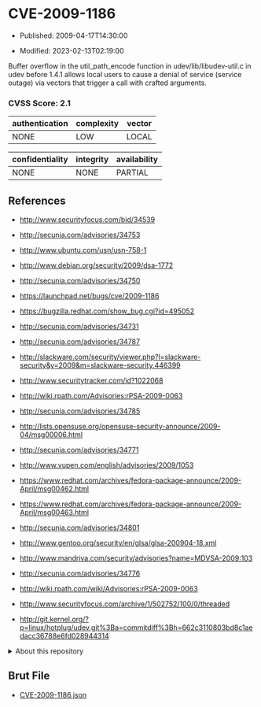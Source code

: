 # CVE-2009-1186

- Published: 2009-04-17T14:30:00

- Modified: 2023-02-13T02:19:00

Buffer overflow in the util_path_encode function in udev/lib/libudev-util.c in udev before 1.4.1 allows local users to cause a denial of service (service outage) via vectors that trigger a call with crafted arguments.

### CVSS Score: **2.1**

| authentication | complexity | vector |
| --- | --- | --- |
| NONE | LOW | LOCAL |

| confidentiality | integrity | availability |
| --- | --- | --- |
| NONE | NONE | PARTIAL |

## References

* http://www.securityfocus.com/bid/34539

* http://secunia.com/advisories/34753

* http://www.ubuntu.com/usn/usn-758-1

* http://www.debian.org/security/2009/dsa-1772

* http://secunia.com/advisories/34750

* https://launchpad.net/bugs/cve/2009-1186

* https://bugzilla.redhat.com/show_bug.cgi?id=495052

* http://secunia.com/advisories/34731

* http://secunia.com/advisories/34787

* http://slackware.com/security/viewer.php?l=slackware-security&y=2009&m=slackware-security.446399

* http://www.securitytracker.com/id?1022068

* http://wiki.rpath.com/Advisories:rPSA-2009-0063

* http://secunia.com/advisories/34785

* http://lists.opensuse.org/opensuse-security-announce/2009-04/msg00006.html

* http://secunia.com/advisories/34771

* http://www.vupen.com/english/advisories/2009/1053

* https://www.redhat.com/archives/fedora-package-announce/2009-April/msg00462.html

* https://www.redhat.com/archives/fedora-package-announce/2009-April/msg00463.html

* http://secunia.com/advisories/34801

* http://www.gentoo.org/security/en/glsa/glsa-200904-18.xml

* http://www.mandriva.com/security/advisories?name=MDVSA-2009:103

* http://secunia.com/advisories/34776

* http://wiki.rpath.com/wiki/Advisories:rPSA-2009-0063

* http://www.securityfocus.com/archive/1/502752/100/0/threaded

* http://git.kernel.org/?p=linux/hotplug/udev.git%3Ba=commitdiff%3Bh=662c3110803bd8c1aedacc36788e6fd028944314

<details>
<summary>About this repository</summary> 

  This repository is part of the project [Live Hack CVE](https://github.com/Live-Hack-CVE). Main website can be found [www.live-hack.org](https://www.live-hack.org) 
  
  Made by [Sn0wAlice](https://github.com/Sn0wAlice) for the people that care about security and need to have a feed of the latest CVEs. Hope you enjoy it, don't forget to star the repo and follow me on [Twitter](https://twitter.com/Sn0wAlice) and [Github](https://github.com/Sn0wAlice). And that is my [personnal website](https://www.alice-snow.me/)

  - [Home Page](https://github.com/Live-Hack-CVE)
  - [Framework](https://github.com/Live-Hack-CVE/cve-framework)
  - [CVE database](https://github.com/Live-Hack-CVE/full_database)
  - [Changelog](https://github.com/Live-Hack-CVE/Changelog)
</details>

## Brut File

* [CVE-2009-1186.json](https://raw.githubusercontent.com/Live-Hack-CVE/full_database/main/cves/2009/CVE-2009-1186.json)

